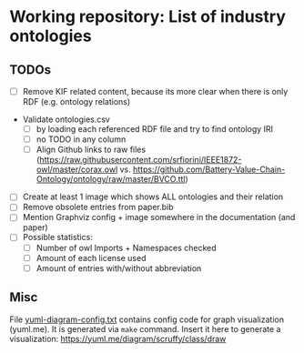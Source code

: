 # Working repository: List of industry ontologies

## TODOs

* [ ] Remove KIF related content, because its more clear when there is only RDF (e.g. ontology relations)
* Validate ontologies.csv
  * [ ] by loading each referenced RDF file and try to find ontology IRI
  * [ ] no TODO in any column
  * [ ] Align Github links to raw files (https://raw.githubusercontent.com/srfiorini/IEEE1872-owl/master/corax.owl vs. https://github.com/Battery-Value-Chain-Ontology/ontology/raw/master/BVCO.ttl)
* [ ] Create at least 1 image which shows ALL ontologies and their relation
* [ ] Remove obsolete entries from paper.bib
* [ ] Mention Graphviz config + image somewhere in the documentation (and paper)
* [ ] Possible statistics:
  * [ ] Number of owl Imports + Namespaces checked
  * [ ] Amount of each license used
  * [ ] Amount of entries with/without abbreviation

## Misc

File [yuml-diagram-config.txt](./yuml-diagram-config.txt) contains config code for graph visualization (yuml.me).
It is generated via `make` command.
Insert it here to generate a visualization: https://yuml.me/diagram/scruffy/class/draw
